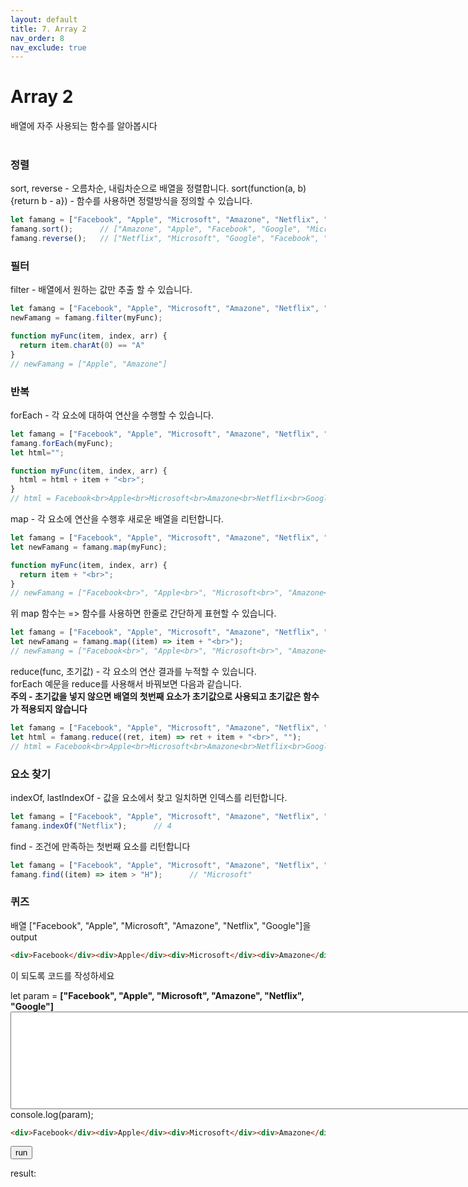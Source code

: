```yaml
---
layout: default
title: 7. Array 2
nav_order: 8
nav_exclude: true
---
```

<script src="./util.js"></script>

# Array 2
배열에 자주 사용되는 함수를 알아봅시다  
<br> 

### 정렬  
sort, reverse - 오름차순, 내림차순으로 배열을 정렬합니다.
sort(function(a, b){return b - a}) - 함수를 사용하면 정렬방식을 정의할 수 있습니다.
```javascript
let famang = ["Facebook", "Apple", "Microsoft", "Amazone", "Netflix", "Google"];
famang.sort();      // ["Amazone", "Apple", "Facebook", "Google", "Microsoft", "Netflix"]
famang.reverse();   // ["Netflix", "Microsoft", "Google", "Facebook", "Apple", "Amazone"]
```

### 필터
filter - 배열에서 원하는 값만 추출 할 수 있습니다.
```javascript
let famang = ["Facebook", "Apple", "Microsoft", "Amazone", "Netflix", "Google"];
newFamang = famang.filter(myFunc);

function myFunc(item, index, arr) {
  return item.charAt(0) == "A"
}
// newFamang = ["Apple", "Amazone"]
```

### 반복
forEach - 각 요소에 대하여 연산을 수행할 수 있습니다.
```javascript
let famang = ["Facebook", "Apple", "Microsoft", "Amazone", "Netflix", "Google"];
famang.forEach(myFunc);
let html="";

function myFunc(item, index, arr) {
  html = html + item + "<br>";
}
// html = Facebook<br>Apple<br>Microsoft<br>Amazone<br>Netflix<br>Google<br>
```

map - 각 요소에 연산을 수행후 새로운 배열을 리턴합니다.  
```javascript
let famang = ["Facebook", "Apple", "Microsoft", "Amazone", "Netflix", "Google"];
let newFamang = famang.map(myFunc);

function myFunc(item, index, arr) {
  return item + "<br>";
}
// newFamang = ["Facebook<br>", "Apple<br>", "Microsoft<br>", "Amazone<br>", "Netflix<br>", "Google<br>"]

```
위 map 함수는 => 함수를 사용하면 한줄로 간단하게 표현할 수 있습니다.  
```javascript
let famang = ["Facebook", "Apple", "Microsoft", "Amazone", "Netflix", "Google"];
let newFamang = famang.map((item) => item + "<br>");
// newFamang = ["Facebook<br>", "Apple<br>", "Microsoft<br>", "Amazone<br>", "Netflix<br>", "Google<br>"]
```

reduce(func, 초기값) - 각 요소의 연산 결과를 누적할 수 있습니다.  
forEach 예문을 reduce를 사용해서 바꿔보면 다음과 같습니다.  
**주의 - 초기값을 넣지 않으면 배열의 첫번째 요소가 초기값으로 사용되고 초기값은 함수가 적용되지 않습니다**
```javascript
let famang = ["Facebook", "Apple", "Microsoft", "Amazone", "Netflix", "Google"];
let html = famang.reduce((ret, item) => ret + item + "<br>", "");
// html = Facebook<br>Apple<br>Microsoft<br>Amazone<br>Netflix<br>Google<br>
```

### 요소 찾기
indexOf, lastIndexOf - 값을 요소에서 찾고 일치하면 인덱스를 리턴합니다.
```javascript
let famang = ["Facebook", "Apple", "Microsoft", "Amazone", "Netflix", "Google"];
famang.indexOf("Netflix");      // 4
```
find - 조건에 만족하는 첫번째 요소를 리턴합니다  
```javascript
let famang = ["Facebook", "Apple", "Microsoft", "Amazone", "Netflix", "Google"];
famang.find((item) => item > "H");      // "Microsoft"
```

### 퀴즈
배열 ["Facebook", "Apple", "Microsoft", "Amazone", "Netflix", "Google"]을   
output 
```html
<div>Facebook</div><div>Apple</div><div>Microsoft</div><div>Amazone</div><div>Netflix</div><div>Google</div>
```
이 되도록 코드를 작성하세요  

<div>let param = <b id="param">["Facebook", "Apple", "Microsoft", "Amazone", "Netflix", "Google"]</b></div>
<textarea id='func' rows="10" cols="100">
</textarea>
<div>console.log(param);</div>  

```html
<div>Facebook</div><div>Apple</div><div>Microsoft</div><div>Amazone</div><div>Netflix</div><div>Google</div>
```
<pre id='require' style="display:none"><div>Facebook</div><div>Apple</div><div>Microsoft</div><div>Amazone</div><div>Netflix</div><div>Google</div></pre>  
<button id='run' onclick='onRunClick()'>run</button>  
<div>result:  <b id='result' style='color:green'></b></div>
<div id='resultmsg' style='font-weight:bold'></div>
<br><br>
